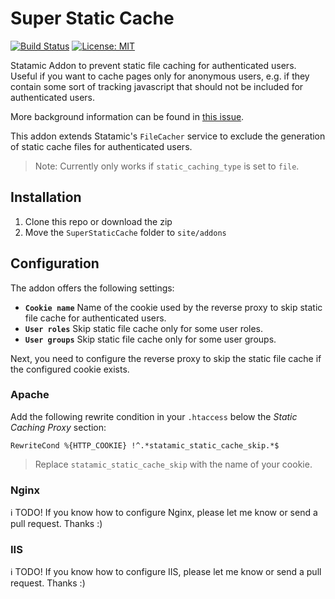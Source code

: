 # Super Static Cache

[![Build Status](https://travis-ci.org/wanze/SuperStaticCache.svg?branch=master)](https://travis-ci.org/wanze/SuperStaticCache)
[![License: MIT](https://img.shields.io/badge/License-MIT-yellow.svg)](https://opensource.org/licenses/MIT)

Statamic Addon to prevent static file caching for authenticated users. Useful if you want to cache pages only
for anonymous users, e.g. if they contain some sort of tracking javascript that should not be included
for authenticated users.

More background information can be found in [this issue](https://github.com/statamic/v2-hub/issues/2267).

This addon extends Statamic's `FileCacher` service to exclude the generation of static cache files for
authenticated users.

> Note: Currently only works if `static_caching_type` is set to `file`.

## Installation

1. Clone this repo or download the zip
2. Move the `SuperStaticCache` folder to `site/addons`

## Configuration

The addon offers the following settings:

* **`Cookie name`** Name of the cookie used by the reverse proxy to skip static file cache for authenticated users. 
* **`User roles`** Skip static file cache only for some user roles.
* **`User groups`** Skip static file cache only for some user groups.

Next, you need to configure the reverse proxy to skip the static file cache if the configured cookie exists.

### Apache

Add the following rewrite condition in your `.htaccess` below the _Static Caching Proxy_ section:

```RewriteCond %{HTTP_COOKIE} !^.*statamic_static_cache_skip.*$```

> Replace `statamic_static_cache_skip` with the name of your cookie.

### Nginx

ℹ️ TODO! If you know how to configure Nginx, please let me know or send a pull request. Thanks :)

### IIS

ℹ️ TODO! If you know how to configure IIS, please let me know or send a pull request. Thanks :)
